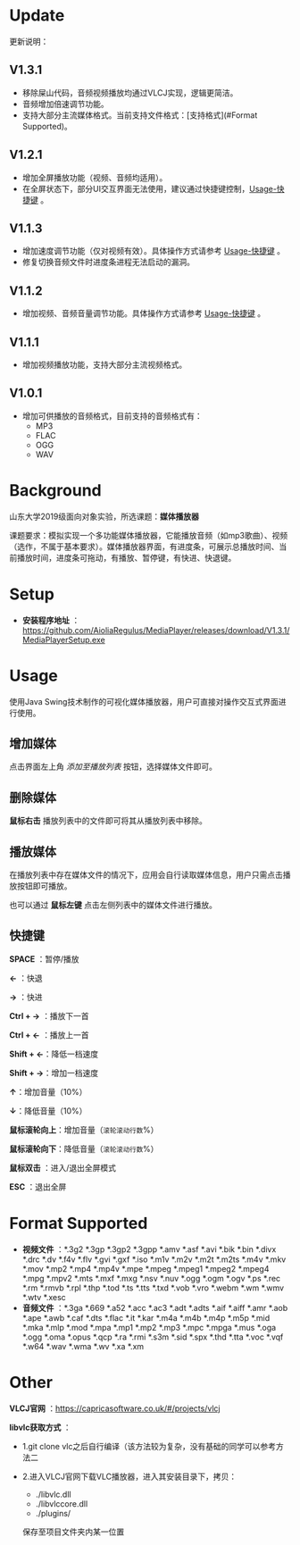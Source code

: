# Update

更新说明：

## V1.3.1

* 移除屎山代码，音频视频播放均通过VLCJ实现，逻辑更简洁。
* 音频增加倍速调节功能。
* 支持大部分主流媒体格式。当前支持文件格式：[支持格式](#Format Supported)。

## V1.2.1

* 增加全屏播放功能（视频、音频均适用）。
* 在全屏状态下，部分UI交互界面无法使用，建议通过快捷键控制，[Usage-快捷键](#Usage) 。

## V1.1.3

* 增加速度调节功能（仅对视频有效）。具体操作方式请参考 [Usage-快捷键](#Usage) 。
* 修复切换音频文件时进度条进程无法启动的漏洞。

## V1.1.2

* 增加视频、音频音量调节功能。具体操作方式请参考 [Usage-快捷键](#Usage) 。

## V1.1.1

* 增加视频播放功能，支持大部分主流视频格式。
## V1.0.1
* 增加可供播放的音频格式，目前支持的音频格式有：
  * MP3
  * FLAC
  * OGG
  * WAV

# Background

山东大学2019级面向对象实验，所选课题：**媒体播放器**

课题要求：模拟实现一个多功能媒体播放器，它能播放音频（如mp3歌曲）、视频（选作，不属于基本要求）。媒体播放器界面，有进度条，可展示总播放时间、当前播放时间，进度条可拖动，有播放、暂停键，有快进、快退键。

# Setup

* **安装程序地址** ：https://github.com/AioliaRegulus/MediaPlayer/releases/download/V1.3.1/MediaPlayerSetup.exe

# Usage

使用Java Swing技术制作的可视化媒体播放器，用户可直接对操作交互式界面进行使用。

## 增加媒体

点击界面左上角  *添加至播放列表*  按钮，选择媒体文件即可。

## 删除媒体

**鼠标右击** 播放列表中的文件即可将其从播放列表中移除。

## 播放媒体

在播放列表中存在媒体文件的情况下，应用会自行读取媒体信息，用户只需点击播放按钮即可播放。

也可以通过 **鼠标左键** 点击左侧列表中的媒体文件进行播放。

## 快捷键

**SPACE** ：暂停/播放

**←** ：快退

**→** ：快进

**Ctrl + →** ：播放下一首

**Ctrl + ←** ：播放上一首

**Shift + ←**：降低一档速度

**Shift + →**：增加一档速度

**↑**：增加音量（10%）

**↓**：降低音量（10%）

**鼠标滚轮向上**：增加音量（`滚轮滚动行数`%）

**鼠标滚轮向下**：降低音量（`滚轮滚动行数`%）

**鼠标双击** ：进入/退出全屏模式

**ESC** ：退出全屏

# Format Supported

* **视频文件** ：*.3g2 *.3gp *.3gp2 *.3gpp *.amv *.asf *.avi *.bik *.bin *.divx *.drc *.dv *.f4v *.flv *.gvi *.gxf *.iso *.m1v *.m2v *.m2t *.m2ts *.m4v *.mkv *.mov *.mp2 *.mp4 *.mp4v *.mpe *.mpeg *.mpeg1 *.mpeg2 *.mpeg4 *.mpg *.mpv2 *.mts *.mxf *.mxg *.nsv *.nuv *.ogg *.ogm *.ogv *.ps *.rec *.rm *.rmvb *.rpl *.thp *.tod *.ts *.tts *.txd *.vob *.vro *.webm *.wm *.wmv *.wtv *.xesc
* **音频文件** ：*.3ga *.669 *.a52 *.acc *.ac3 *.adt *.adts *.aif *.aiff *.amr *.aob *.ape *.awb *.caf *.dts *.flac *.it *.kar *.m4a *.m4b *.m4p *.m5p *.mid *.mka *.mlp *.mod *.mpa *.mp1 *.mp2 *.mp3 *.mpc *.mpga *.mus *.oga *.ogg *.oma *.opus *.qcp *.ra *.rmi *.s3m *.sid *.spx *.thd *.tta *.voc *.vqf *.w64 *.wav *.wma *.wv *.xa *.xm

# Other

**VLCJ官网** ：https://capricasoftware.co.uk/#/projects/vlcj

**libvlc获取方式** ：

* 1.git clone vlc之后自行编译（该方法较为复杂，没有基础的同学可以参考方法二

* 2.进入VLCJ官网下载VLC播放器，进入其安装目录下，拷贝：

  * ./libvlc.dll
  * ./libvlccore.dll
  * ./plugins/

  保存至项目文件夹内某一位置
